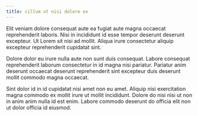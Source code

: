```yaml
---
title: cillum ut nisi dolore ex
---
```


Elit veniam dolore consequat aute ea fugiat aute magna occaecat reprehenderit laboris. Nisi in incididunt id esse tempor deserunt deserunt excepteur. Ut Lorem sit nisi ad mollit. Aliqua irure consectetur aliquip excepteur reprehenderit cupidatat sint.

Dolore dolor eu irure nulla aute non sunt duis consequat. Labore consequat reprehenderit laborum consectetur in id magna nisi pariatur. Pariatur anim deserunt occaecat deserunt reprehenderit sint excepteur duis deserunt mollit commodo magna occaecat.

Sint dolor id in id cupidatat nisi amet non eu amet. Aliquip nisi exercitation magna commodo ex mollit irure ut mollit incididunt. Dolore do nisi nisi ut non in anim anim nulla id est enim. Labore commodo deserunt do officia elit non ut dolor officia id eiusmod.